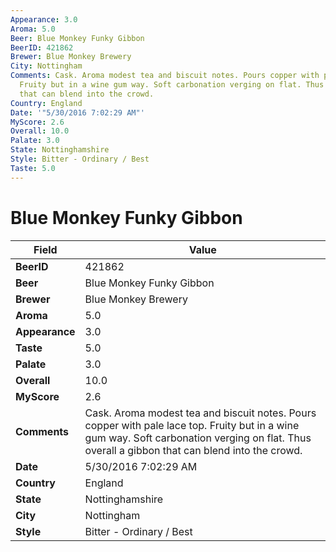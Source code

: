 ```yaml
---
Appearance: 3.0
Aroma: 5.0
Beer: Blue Monkey Funky Gibbon
BeerID: 421862
Brewer: Blue Monkey Brewery
City: Nottingham
Comments: Cask. Aroma modest tea and biscuit notes. Pours copper with pale lace top.
  Fruity but in a wine gum way. Soft carbonation verging on flat. Thus overall a gibbon
  that can blend into the crowd.
Country: England
Date: '"5/30/2016 7:02:29 AM"'
MyScore: 2.6
Overall: 10.0
Palate: 3.0
State: Nottinghamshire
Style: Bitter - Ordinary / Best
Taste: 5.0
---
```


# Blue Monkey Funky Gibbon

| Field         | Value |
|---------------|-------|
| **BeerID** | 421862 |
| **Beer** | Blue Monkey Funky Gibbon |
| **Brewer** | Blue Monkey Brewery |
| **Aroma** | 5.0 |
| **Appearance** | 3.0 |
| **Taste** | 5.0 |
| **Palate** | 3.0 |
| **Overall** | 10.0 |
| **MyScore** | 2.6 |
| **Comments** | Cask. Aroma modest tea and biscuit notes. Pours copper with pale lace top. Fruity but in a wine gum way. Soft carbonation verging on flat. Thus overall a gibbon that can blend into the crowd. |
| **Date** | 5/30/2016 7:02:29 AM |
| **Country** | England |
| **State** | Nottinghamshire |
| **City** | Nottingham |
| **Style** | Bitter - Ordinary / Best |
